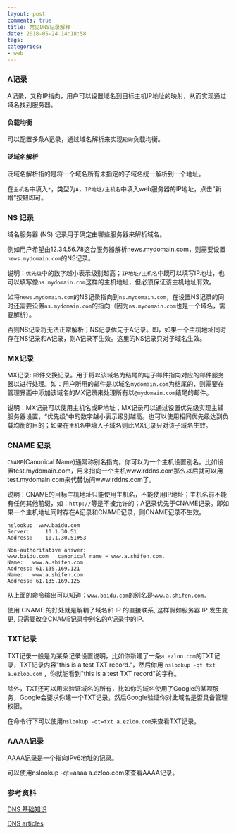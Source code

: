 ```yaml
---
layout: post
comments: true
title: 常见DNS记录解释
date: 2018-05-24 14:18:58
tags:
categories:
- web
---
```


### A记录

A记录，又称IP指向，用户可以设置域名到目标主机IP地址的映射，从而实现通过域名找到服务器。

#### 负载均衡

可以配置多条A记录，通过域名解析来实现`轮询`负载均衡。

#### 泛域名解析

泛域名解析指的是将一个域名所有未指定的子域名统一解析到一个地址。

在`主机名`中填入`*`，类型为`A`，`IP地址/主机名`中填入web服务器的IP地址，点击“新增”按钮即可。

<!-- more -->

### NS 记录

域名服务器 (NS) 记录用于确定由哪些服务器来解析域名。

例如用户希望由12.34.56.78这台服务器解析news.mydomain.com，则需要设置`news.mydomain.com`的NS记录。

说明：`优先级`中的数字越小表示级别越高；`IP地址/主机名`中既可以填写IP地址，也可以填写像`ns.mydomain.com`这样的主机地址，但必须保证该主机地址有效。

如将`news.mydomain.com`的NS记录指向到`ns.mydomain.com`，在设置NS记录的同时还需要设置`ns.mydomain.com`的指向（因为`ns.mydomain.com`也是一个域名，需要解析）。

否则NS记录将无法正常解析；NS记录优先于A记录。即，如果一个主机地址同时存在NS记录和A记录，则A记录不生效。这里的NS记录只对子域名生效。 

### MX记录 

MX记录: 邮件交换记录。用于将以该域名为结尾的电子邮件指向对应的邮件服务器以进行处理。如：用户所用的邮件是以域名`mydomain.com`为结尾的，则需要在管理界面中添加该域名的MX记录来处理所有以`@mydomain.com`结尾的邮件。 

说明：MX记录可以使用主机名或IP地址；MX记录可以通过设置优先级实现主辅服务器设置，“优先级”中的数字越小表示级别越高。也可以使用相同优先级达到负载均衡的目的；如果在`主机名`中填入子域名则此MX记录只对该子域名生效。

### CNAME 记录

`CNAME`(Canonical Name)通常称别名指向。你可以为一个主机设置别名。比如设置test.mydomain.com，用来指向一个主机www.rddns.com那么以后就可以用test.mydomain.com来代替访问www.rddns.com了。

说明：CNAME的目标主机地址只能使用主机名，不能使用IP地址；主机名前不能有任何其他前缀，如：`http://`等是不被允许的；A记录优先于CNAME记录。即如果一个主机地址同时存在A记录和CNAME记录，则CNAME记录不生效。  

```
nslookup  www.baidu.com
Server:		10.1.30.51
Address:	10.1.30.51#53

Non-authoritative answer:
www.baidu.com	canonical name = www.a.shifen.com.
Name:	www.a.shifen.com
Address: 61.135.169.121
Name:	www.a.shifen.com
Address: 61.135.169.125
```

从上面的命令输出可以知道：`www.baidu.com`的别名是`www.a.shifen.com.`

使用 CNAME 的好处就是解耦了域名和 IP 的直接联系, 这样假如服务器 IP 发生变更, 只需要改变CNAME记录中别名的A记录中的IP。

### TXT记录

TXT记录一般是为某条记录设置说明，比如你新建了一条`a.ezloo.com`的TXT记录，TXT记录内容"this is a test TXT record."，然后你用 `nslookup -qt txt a.ezloo.com` ，你就能看到"this is a test TXT record"的字样。

除外，TXT还可以用来验证域名的所有，比如你的域名使用了Google的某项服务，Google会要求你建一个TXT记录，然后Google验证你对此域名是否具备管理权限。

在命令行下可以使用`nslookup -qt=txt a.ezloo.com`来查看TXT记录。

### AAAA记录

AAAA记录是一个指向IPv6地址的记录。

可以使用nslookup -qt=aaaa a.ezloo.com来查看AAAA记录。

### 参考资料

[DNS 基础知识](https://support.google.com/a/answer/48090?hl=zh-Hans)

[DNS articles](https://support.dnsimple.com/categories/dns/)


